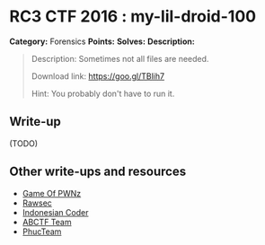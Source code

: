 # RC3 CTF 2016 : my-lil-droid-100

**Category:** Forensics
**Points:**
**Solves:**
**Description:**

> Description: Sometimes not all files are needed.
>
> Download link: <https://goo.gl/TBlih7>
>
> Hint: You probably don't have to run it.


## Write-up

(TODO)

## Other write-ups and resources

* [Game Of PWNz](https://gameofpwnz.com/?p=431)
* [Rawsec](http://rawsec.ml/en/RC3CTF-2016-forensics-100-My-Lil-Droid/)
* [Indonesian Coder](http://blog.indonesiancoder.com/write-up-rc3-ctf-my-lil-droid)
* [ABCTF Team](https://blog.abctf.xyz/rc3-fall-ctf-writeups/)
* [PhucTeam](https://phucteam.wordpress.com/2016/11/23/rc3-ctf-forensic-100-my-lil-droid/)
